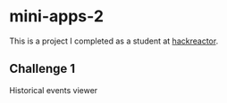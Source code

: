 # mini-apps-2
This is a project I completed as a student at [hackreactor](http://hackreactor.com).

## Challenge 1
Historical events viewer
